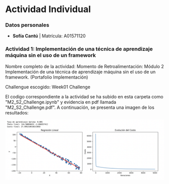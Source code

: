 # **Actividad Individual**

### **Datos personales**
- **Sofía Cantú** | Matrícula: A01571120

### **Actividad 1: Implementación de una técnica de aprendizaje máquina sin el uso de un framework**

Nombre completo de la actividad: Momento de Retroalimentación: Módulo 2 Implementación de una técnica de aprendizaje máquina sin el uso de un framework. (Portafolio Implementación)

Challengue escogido: Week01 Challenge

El codigo correspondiente a la actividad se ha subido en esta carpeta como "M2_S2_Challenge.ipynb" y evidencia en pdf llamada "M2_S2_Challenge.pdf". A continuación, se presenta una imagen de los resultados:

<p align="center">
  <img src="/ArchivosExtras/M2_A1_Graficas.png" alt="Resultados de la Actividad 1" width="800"/>
</p>


